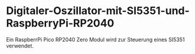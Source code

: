 # Digitaler-Oszillator-mit-SI5351-und-RaspberryPi-RP2040
Ein RaspberrPi Pico RP2040 Zero Modul  wird zur Steuerung eines SI5351 verwendet.
